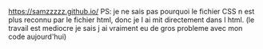 https://samzzzzz.github.io/
PS: je ne sais pas pourquoi le fichier CSS n est plus reconnu par le fichier html, donc je l ai mit directement dans l html.
(le travail est mediocre je sais j ai vraiment eu de gros probleme avec mon code aujourd'hui)
